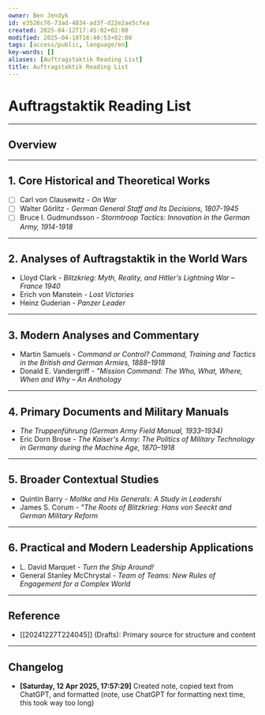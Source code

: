 ```yaml
---
owner: Ben Jendyk
id: e3526c76-73ad-4834-ad3f-d22e2ae5cfea
created: 2025-04-12T17:45:02+02:00
modified: 2025-04-18T16:40:53+02:00
tags: [access/public, language/en]
key-words: []
aliases: [Auftragstaktik Reading List]
title: Auftragstaktik Reading List
---
```


# Auftragstaktik Reading List

---

## Overview

---

## 1. Core Historical and Theoretical Works

- [ ] Carl von Clausewitz - *On War*
- [ ] Walter Görlitz - *German General Staff and Its Decisions, 1807-1945*
- [ ] Bruce I. Gudmundsson - *Stormtroop Tactics: Innovation in the German Army, 1914-1918*

---

## 2. Analyses of Auftragstaktik in the World Wars

- Lloyd Clark - *Blitzkrieg: Myth, Reality, and Hitler's Lightning War – France 1940*  
- Erich von Manstein - *Lost Victories*  
- Heinz Guderian - *Panzer Leader*  

---

## 3. Modern Analyses and Commentary

- Martin Samuels - *Command or Control? Command, Training and Tactics in the British and German Armies, 1888–1918*
- Donald E. Vandergriff - *"Mission Command: The Who, What, Where, When and Why – An Anthology*

---

## 4. Primary Documents and Military Manuals

- *The Truppenführung (German Army Field Manual, 1933–1934)*
- Eric Dorn Brose - *The Kaiser's Army: The Politics of Military Technology in Germany during the Machine Age, 1870–1918*

---

## 5. Broader Contextual Studies

- Quintin Barry - *Moltke and His Generals: A Study in Leadershi*  
- James S. Corum - *"The Roots of Blitzkrieg: Hans von Seeckt and German Military Reform*

---

## 6. Practical and Modern Leadership Applications

- L. David Marquet - *Turn the Ship Around!*
- General Stanley McChrystal - *Team of Teams: New Rules of Engagement for a Complex World*  

---

## Reference

- [[20241227T224045]] (Drafts): Primary source for structure and content

---

## Changelog

- **[Saturday, 12 Apr 2025, 17:57:29]** Created note, copied text from ChatGPT, and formatted (note, use ChatGPT for formatting next time, this took way too long)
